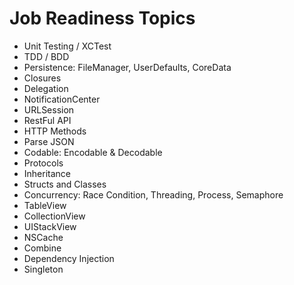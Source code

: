 # Job Readiness Topics 

* Unit Testing / XCTest
* TDD / BDD
* Persistence: FileManager, UserDefaults, CoreData
* Closures
* Delegation
* NotificationCenter
* URLSession
* RestFul API
* HTTP Methods
* Parse JSON
* Codable: Encodable & Decodable
* Protocols
* Inheritance
* Structs and Classes
* Concurrency: Race Condition, Threading, Process, Semaphore
* TableView
* CollectionView
* UIStackView
* NSCache
* Combine
* Dependency Injection
* Singleton
